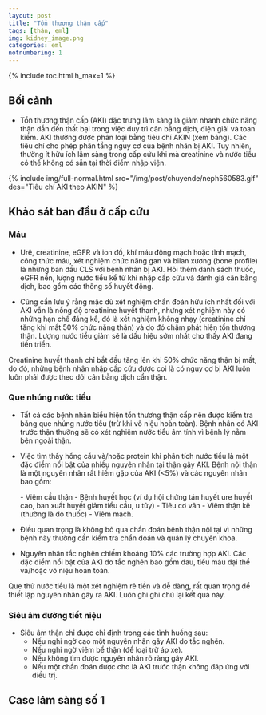 ```yaml
---
layout: post
title: "Tổn thương thận cấp"
tags: [thận, eml]
img: kidney_image.png
categories: eml
notnumbering: 1
---
```


{% include toc.html h_max=1 %} 

## Bối cảnh
- <p class="text-justify">Tổn thương thận cấp (AKI) đặc trưng lâm sàng là giảm nhanh chức năng thận dẫn đến thất bại trong việc duy trì cân bằng dịch, điện giải và toan kiềm. AKI thường được phân loại bằng tiêu chí AKIN (xem bảng). Các tiêu chí cho phép phân tầng nguy cơ của bệnh nhân bị AKI. Tuy nhiên, thường ít hữu ích lâm sàng trong cấp cứu khi mà creatinine và nước tiểu có thể không có sẵn tại thời điểm nhập viện.</p>
{% include img/full-normal.html src="/img/post/chuyende/neph560583.gif" des="Tiêu chí AKI theo AKIN" %}

## Khảo sát ban đầu ở cấp cứu
### Máu
- <p class="text-justify">Urê, creatinine, eGFR và ion đồ, khí máu động mạch hoặc tĩnh mạch, công thức máu, xét nghiệm chức năng gan và bilan xương (bone profile) là những ban đầu CLS với bệnh nhân bị AKI. Hỏi thêm danh sách thuốc, eGFR nền, lượng nước tiểu kể từ khi nhập cấp cứu và đánh giá cân bằng dịch, bao gồm các thông số huyết động.</p>
- <p class="text-justify">Cũng cần lưu ý rằng mặc dù xét nghiệm chẩn đoán hữu ích nhất đối với AKI vẫn là nồng độ creatinine huyết thanh, nhưng xét nghiệm này có những hạn chế đáng kể, đó là xét nghiệm không nhạy (creatinine chỉ tăng khi mất 50% chức năng thận) và do đó chậm phát hiện tổn thương thận. Lượng nước tiểu giảm sẽ là dấu hiệu sớm nhất cho thấy AKI đang tiến triển.</p>
<div class="alert alert-danger" role="alert">
  Creatinine huyết thanh chỉ bắt đầu tăng lên khi 50% chức năng thận bị mất, do đó, những bệnh nhân nhập cấp cứu được coi là có nguy cơ bị AKI luôn luôn phải được theo dõi cân bằng dịch cẩn thận.
</div>

### Que nhúng nước tiểu
- <p class="text-justify">Tất cả các bệnh nhân biểu hiện tổn thương thận cấp nên được kiểm tra bằng que nhúng nước tiểu (trừ khi vô niệu hoàn toàn). Bệnh nhân có AKI trước thận thường sẽ có xét nghiệm nước tiểu âm tính vì bệnh lý nằm bên ngoài thận.</p>
- <p class="text-justify">Việc tìm thấy hồng cầu và/hoặc protein khi phân tích nước tiểu là một đặc điểm nổi bật của nhiều nguyên nhân tại thận gây AKI. Bệnh nội thận là một nguyên nhân rất hiếm gặp của AKI (<5%) và các nguyên nhân bao gồm:</p>
	- Viêm cầu thận
	- Bệnh huyết học (ví dụ hội chứng tán huyết ure huyết cao, ban xuất huyết giảm tiểu cầu, u tủy)
	- Tiêu cơ vân	
	- Viêm thận kẽ (thường là do thuốc)
	- Viêm mạch.
- <p class="text-justify">Điều quan trọng là không bỏ qua chẩn đoán bệnh thận nội tại vì những bệnh này thường cần kiểm tra chẩn đoán và quản lý chuyên khoa.</p>
- <p class="text-justify">Nguyên nhân tắc nghẽn chiếm khoảng 10% các trường hợp AKI. Các đặc điểm nổi bật của AKI do tắc nghẽn bao gồm đau, tiểu máu đại thể và/hoặc vô niệu hoàn toàn.</p>
<div class="alert alert-danger" role="alert">
  Que thử nước tiểu là một xét nghiệm rẻ tiền và dễ dàng, rất quan trọng để thiết lập nguyên nhân gây ra AKI. Luôn ghi ghi chú lại kết quả này.
</div>

### Siêu âm đường tiết niệu
- Siêu âm thận chỉ được chỉ định trong các tình huống sau:
	- Nếu nghi ngờ cao một nguyên nhân gây AKI do tắc nghẽn.
	- Nếu nghi ngờ viêm bể thận (để loại trừ áp xe).
	- Nếu không tìm được nguyên nhân rõ ràng gây AKI.
	- Nếu một chẩn đoán được cho là AKI trước thận không đáp ứng với điều trị.

## Case lâm sàng số 1
